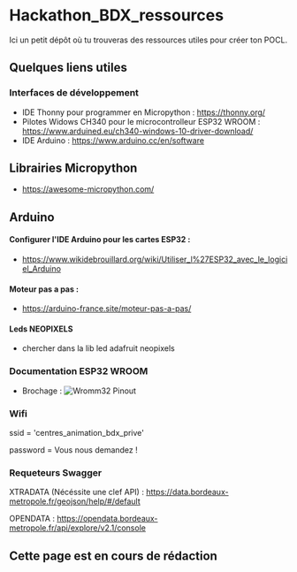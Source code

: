 # Hackathon_BDX_ressources
Ici un petit dépôt où tu trouveras des ressources utiles pour créer ton POCL.

## Quelques liens utiles
### Interfaces de développement
- IDE Thonny pour programmer en Micropython : https://thonny.org/
- Pilotes Widows CH340 pour le microcontrolleur ESP32 WROOM : https://www.arduined.eu/ch340-windows-10-driver-download/
- IDE Arduino : https://www.arduino.cc/en/software
## Librairies Micropython
- https://awesome-micropython.com/

## Arduino
#### Configurer l'IDE Arduino pour les cartes ESP32 :
- https://www.wikidebrouillard.org/wiki/Utiliser_l%27ESP32_avec_le_logiciel_Arduino
#### Moteur pas a pas :
- https://arduino-france.site/moteur-pas-a-pas/
#### Leds NEOPIXELS
- chercher dans la lib led adafruit neopixels
### Documentation ESP32 WROOM
- Brochage :
![Wromm32 Pinout](https://mischianti.org/wp-content/uploads/2021/03/ESP32-DOIT-DEV-KIT-v1-pinout-mischianti-1536x752.jpg)

### Wifi

ssid = 'centres_animation_bdx_prive'

password = Vous nous demandez !

### Requeteurs Swagger

XTRADATA (Nécéssite une clef API) : https://data.bordeaux-metropole.fr/geojson/help/#/default

OPENDATA : https://opendata.bordeaux-metropole.fr/api/explore/v2.1/console

## Cette page est en cours de rédaction
